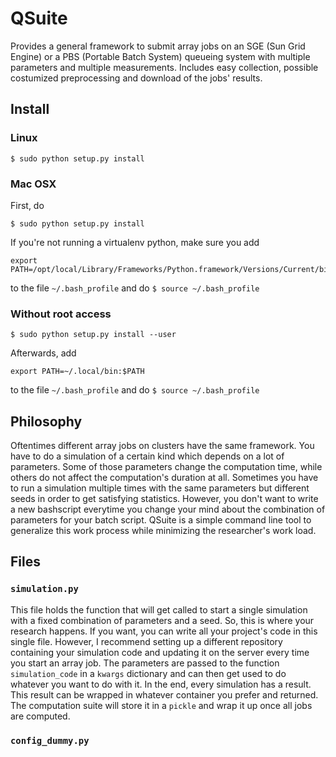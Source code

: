 # QSuite 

Provides a general framework to submit array jobs on an SGE (Sun Grid Engine) or a PBS (Portable Batch System) queueing system with multiple parameters and multiple measurements. Includes easy collection, possible costumized preprocessing and download of the jobs' results.

## Install

### Linux

```
$ sudo python setup.py install
```

### Mac OSX
First, do 

```
$ sudo python setup.py install
```

If you're not running a virtualenv python, make sure you add

```
export PATH=/opt/local/Library/Frameworks/Python.framework/Versions/Current/bin:$PATH
```

to the file `~/.bash_profile` and do `$ source ~/.bash_profile`

### Without root access

```
$ sudo python setup.py install --user
```

Afterwards, add

```
export PATH=~/.local/bin:$PATH
```

to the file `~/.bash_profile` and do `$ source ~/.bash_profile`

## Philosophy

Oftentimes different array jobs on clusters have the same framework. You have to do a simulation of a certain kind which depends on a lot of parameters. Some of those parameters change the computation time, while others do not affect the computation's duration at all. Sometimes you have to run a simulation multiple times with the same parameters but different seeds in order to get satisfying statistics. However, you don't want to write a new bashscript everytime you change your mind about the combination of parameters for your batch script. QSuite is a simple command line tool to generalize this work process while minimizing the researcher's work load. 

## Files

### ``simulation.py``

This file holds the function that will get called to start a single simulation with a fixed combination of parameters and a seed. So, this is where your research happens. If you want, you can write all your project's code in this single file. However, I recommend setting up a different repository containing your simulation code and updating it on the server every time you start an array job. The parameters are passed to the function ``simulation_code`` in a ``kwargs`` dictionary and can then get used to do whatever you want to do with it. In the end, every simulation has a result. This result can be wrapped in whatever container you prefer and returned. The computation suite will store it in a ``pickle`` and wrap it up once all jobs are computed.

### ``config_dummy.py``
